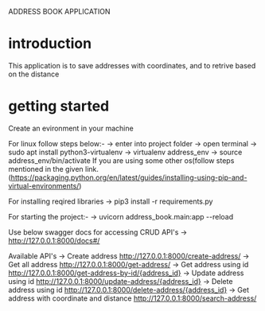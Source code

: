 ADDRESS BOOK APPLICATION

# introduction
This application is to save addresses with coordinates, and to retrive based on the distance

# getting started
Create an evironment in your machine

For linux follow steps below:-
    -> enter into project folder
    -> open terminal
    -> sudo apt install python3-virtualenv
    -> virtualenv address_env
    -> source address_env/bin/activate
If you are using some other os(follow steps mentioned in the given link.
(https://packaging.python.org/en/latest/guides/installing-using-pip-and-virtual-environments/)

For installing reqired libraries
    -> pip3 install -r requirements.py

For starting the project:-
    -> uvicorn address_book.main:app --reload

Use below swagger docs for accessing CRUD API's
    -> http://127.0.0.1:8000/docs#/

Available API's
    -> Create address  http://127.0.0.1:8000/create-address/
    -> Get all address  http://127.0.0.1:8000/get-address/
    -> Get address using id  http://127.0.0.1:8000/get-address-by-id/{address_id}
    -> Update address using id http://127.0.0.1:8000/update-address/{address_id}
    -> Delete address using id  http://127.0.0.1:8000/delete-address/{address_id}
    -> Get address with coordinate and distance  http://127.0.0.1:8000/search-address/